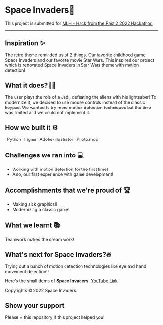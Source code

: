 # Space Invaders👾

This project is submitted for [MLH - Hack from the Past 2 2022 Hackathon](https://hack-from-the-past-2.devpost.com/)

---

## Inspiration ✨
The retro theme reminded us of 2 things. Our favorite childhood game Space Invaders and our favorite movie Star Wars. This inspired our project which is renovated Space Invaders in Star Wars theme with motion detection!

## What it does?👨‍💻
The user plays the role of a Jedi, defeating the aliens with his lightsaber! To modernize it, we decided to use mouse controls instead of the classic keypad. We wanted to try more motion detection techniques but the time was limited and we could not implement it.
 
## How we built it ⚙️
-Python
-Figma
-Adobe-illustrator
-Photoshop

## Challenges we ran into 💻
- Working with motion detection for the first time!
-  Also, our first experience with game development!

## Accomplishments that we're proud of 🏆
- Making sick graphics!!
- Modernizing a classic game!

## What we learnt 📚
Teamwork makes the dream work!

## What's next for Space Invaders?🔥
Trying out a bunch of motion detection technologies like eye and hand movement detection!!

Here's the small demo of **Space Invaders**. [YouTube Link](https://youtu.be/fnjdG2sTfmU)

Copyrights © 2022 Space Invaders. 

## Show your support

Please ⭐️ this repository if this project helped you!
